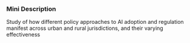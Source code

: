 ### Mini Description

Study of how different policy approaches to AI adoption and regulation manifest across urban and rural jurisdictions, and their varying effectiveness
